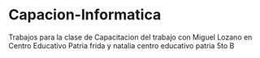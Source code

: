 # Capacion-Informatica
Trabajos para la clase de Capacitacion del trabajo con Miguel Lozano en Centro Educativo Patria
frida y natalia 
centro educativo patria
5to B
